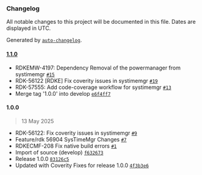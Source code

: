 ### Changelog

All notable changes to this project will be documented in this file. Dates are displayed in UTC.

Generated by [`auto-changelog`](https://github.com/CookPete/auto-changelog).

#### [1.1.0](https://github.com/rdkcentral/systemtimemgr/compare/1.0.0...1.1.0)

-  RDKEMW-4197: Dependency Removal of the powermanager from systimemgr [`#15`](https://github.com/rdkcentral/systemtimemgr/pull/15)
- RDK-56122 [RDKE] Fix coverity issues in systimemgr [`#19`](https://github.com/rdkcentral/systemtimemgr/pull/19)
- RDK-57555: Add code-coverage workflow for systimemgr [`#13`](https://github.com/rdkcentral/systemtimemgr/pull/13)
- Merge tag '1.0.0' into develop [`e6f4ff7`](https://github.com/rdkcentral/systemtimemgr/commit/e6f4ff70a380766ae17e20cda83ff65841afc797)

#### 1.0.0

> 13 May 2025

- RDK-56122: Fix coverity issues in systimemgr [`#9`](https://github.com/rdkcentral/systemtimemgr/pull/9)
- Feature/rdk 56904 SysTimeMgr Changes [`#7`](https://github.com/rdkcentral/systemtimemgr/pull/7)
- RDKECMF-208 Fix native build errors [`#1`](https://github.com/rdkcentral/systemtimemgr/pull/1)
- Import of source (develop) [`f632673`](https://github.com/rdkcentral/systemtimemgr/commit/f632673f122f84b74abfca32b67c503ab4037c5f)
- Release 1.0.0 [`83126c5`](https://github.com/rdkcentral/systemtimemgr/commit/83126c5ea1bbe2c1c471ea1ae461fbad075cefd6)
- Updated with Coverity Fixes for release 1.0.0 [`4f3b3e6`](https://github.com/rdkcentral/systemtimemgr/commit/4f3b3e6b8a08a973d867ece13efc0fb7ab0e14ad)
